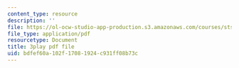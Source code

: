 ```yaml
---
content_type: resource
description: ''
file: https://ol-ocw-studio-app-production.s3.amazonaws.com/courses/sts-081-innovation-systems-for-science-technology-energy-manufacturing-and-health-spring-2017/bdfef60a102f17081924c931ff08b73c_Rs3Ll0KYfcA.pdf
file_type: application/pdf
resourcetype: Document
title: 3play pdf file
uid: bdfef60a-102f-1708-1924-c931ff08b73c
---
```

